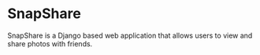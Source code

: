 # SnapShare
SnapShare is a Django based web application that allows users to view and share photos with friends. 
